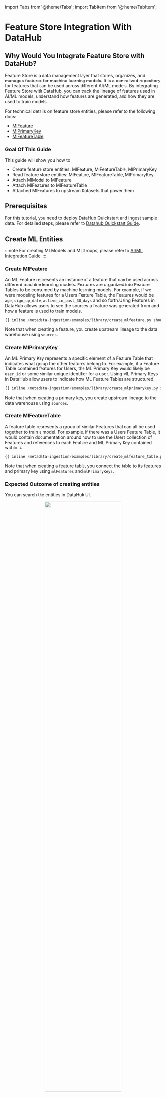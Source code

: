 import Tabs from '@theme/Tabs';
import TabItem from '@theme/TabItem';

# Feature Store Integration With DataHub

## Why Would You Integrate Feature Store with DataHub?

Feature Store is a data management layer that stores, organizes, and manages features for machine learning models. It is a centralized repository for features that can be used across different AI/ML models. 
By integrating Feature Store with DataHub, you can track the lineage of features used in AI/ML models, understand how features are generated, and how they are used to train models.

For technical details on feature store entities, please refer to the following docs:

- [MlFeature](/docs/generated/metamodel/entities/mlFeature.md)
- [MlPrimaryKey](/docs/generated/metamodel/entities/mlPrimaryKey.md)
- [MlFeatureTable](/docs/generated/metamodel/entities/mlFeatureTable.md)

### Goal Of This Guide

This guide will show you how to

- Create feature store entities: MlFeature, MlFeatureTable, MlPrimaryKey
- Read feature store entities: MlFeature, MlFeatureTable, MlPrimaryKey
- Attach MlModel to MlFeature
- Attach MlFeatures to MlFeatureTable
- Attached MlFeatures to upstream Datasets that power them

## Prerequisites

For this tutorial, you need to deploy DataHub Quickstart and ingest sample data.
For detailed steps, please refer to [Datahub Quickstart Guide](/docs/quickstart.md).

## Create ML Entities

:::note 
For creating MLModels and MLGroups, please refer to [AI/ML Integration Guide](/docs/api/tutorials/ml.md).
:::

### Create MlFeature

An ML Feature represents an instance of a feature that can be used across different machine learning models. Features are organized into Feature Tables to be consumed by machine learning models. For example, if we were modeling features for a Users Feature Table, the Features would be `age`, `sign_up_date`, `active_in_past_30_days` and so forth.Using Features in DataHub allows users to see the sources a feature was generated from and how a feature is used to train models.

<Tabs>
<TabItem value="python" label="Python" default>

```python
{{ inline /metadata-ingestion/examples/library/create_mlfeature.py show_path_as_comment }}
```

Note that when creating a feature, you create upstream lineage to the data warehouse using `sources`.

</TabItem>
</Tabs>

### Create MlPrimaryKey

An ML Primary Key represents a specific element of a Feature Table that indicates what group the other features belong to. For example, if a Feature Table contained features for Users, the ML Primary Key would likely be `user_id` or some similar unique identifier for a user. Using ML Primary Keys in DataHub allow users to indicate how ML Feature Tables are structured.

<Tabs>
<TabItem value="python" label="Python" default>

```python
{{ inline /metadata-ingestion/examples/library/create_mlprimarykey.py show_path_as_comment }}
```

Note that when creating a primary key, you create upstream lineage to the data warehouse using `sources`.

</TabItem>
</Tabs>

### Create MlFeatureTable

A feature table represents a group of similar Features that can all be used together to train a model. For example, if there was a Users Feature Table, it would contain documentation around how to use the Users collection of Features and references to each Feature and ML Primary Key contained within it.

<Tabs>
<TabItem value="python" label="Python" default>

```python
{{ inline /metadata-ingestion/examples/library/create_mlfeature_table.py show_path_as_comment }}
```

Note that when creating a feature table, you connect the table to its features and primary key using `mlFeatures` and `mlPrimaryKeys`.

</TabItem>
</Tabs>


### Expected Outcome of creating entities

You can search the entities in DataHub UI.

<p align="center">
  <img width="70%"  src="https://raw.githubusercontent.com/datahub-project/static-assets/main/imgs/apis/tutorials/feature-table-created.png"/>
</p>

## Read ML Entities

### Read MLFeature

<Tabs>
<TabItem value="graphql" label="GraphQL" default>

```json
query {
  mlFeature(urn: "urn:li:mlFeature:(test_feature_table_all_feature_dtypes,test_BOOL_LIST_feature)"){
    name
    featureNamespace
    description
    properties {
      description
      dataType
      version {
        versionTag
      }
    }
  }
}
```

Expected response:

```json
{
  "data": {
    "mlFeature": {
      "name": "test_BOOL_LIST_feature",
      "featureNamespace": "test_feature_table_all_feature_dtypes",
      "description": null,
      "properties": {
        "description": null,
        "dataType": "SEQUENCE",
        "version": null
      }
    }
  },
  "extensions": {}
}
```

</TabItem>
<TabItem value="curl" label="Curl" default>

```json
curl --location --request POST 'http://localhost:8080/api/graphql' \
--header 'Authorization: Bearer <my-access-token>' \
--header 'Content-Type: application/json' \
--data-raw '{
    "query": "{ mlFeature(urn: \"urn:li:mlFeature:(test_feature_table_all_feature_dtypes,test_BOOL_LIST_feature)\") { name featureNamespace description properties { description dataType version { versionTag } } } }"
}'
```

Expected response:

```json
{
  "data": {
    "mlFeature": {
      "name": "test_BOOL_LIST_feature",
      "featureNamespace": "test_feature_table_all_feature_dtypes",
      "description": null,
      "properties": {
        "description": null,
        "dataType": "SEQUENCE",
        "version": null
      }
    }
  },
  "extensions": {}
}
```

</TabItem>
<TabItem value="python" label="Python">

```python
{{ inline /metadata-ingestion/examples/library/read_mlfeature.py show_path_as_comment }}
```

</TabItem>
</Tabs>

### Read MlPrimaryKey

<Tabs>
<TabItem value="graphql" label="GraphQL" default>

```json
query {
  mlPrimaryKey(urn: "urn:li:mlPrimaryKey:(user_features,user_id)"){
    name
    featureNamespace
    description
    dataType
    properties {
      description
      dataType
      version {
        versionTag
      }
    }
  }
}
```

Expected response:

```json
{
  "data": {
    "mlPrimaryKey": {
      "name": "user_id",
      "featureNamespace": "user_features",
      "description": "User's internal ID",
      "dataType": "ORDINAL",
      "properties": {
        "description": "User's internal ID",
        "dataType": "ORDINAL",
        "version": null
      }
    }
  },
  "extensions": {}
}
```

</TabItem>
<TabItem value="curl" label="Curl" default>

```json
curl --location --request POST 'http://localhost:8080/api/graphql' \
--header 'Authorization: Bearer <my-access-token>' \
--header 'Content-Type: application/json' \
--data-raw '{
    "query": "query {  mlPrimaryKey(urn: \"urn:li:mlPrimaryKey:(user_features,user_id)\"){    name    featureNamespace    description    dataType    properties {      description      dataType      version {        versionTag      }    }  }}"
}'
```

Expected response:

```json
{
  "data": {
    "mlPrimaryKey": {
      "name": "user_id",
      "featureNamespace": "user_features",
      "description": "User's internal ID",
      "dataType": "ORDINAL",
      "properties": {
        "description": "User's internal ID",
        "dataType": "ORDINAL",
        "version": null
      }
    }
  },
  "extensions": {}
}
```

</TabItem>
<TabItem value="python" label="Python">

```python
{{ inline /metadata-ingestion/examples/library/read_mlprimarykey.py show_path_as_comment }}
```

</TabItem>
</Tabs>

### Read MLFeatureTable

<Tabs>
<TabItem value="graphql" label="GraphQL" default>

```json
query {
  mlFeatureTable(urn: "urn:li:mlFeatureTable:(urn:li:dataPlatform:feast,test_feature_table_all_feature_dtypes)"){
    name
    description
    platform {
      name
    }
    properties {
      description
      mlFeatures {
        name
      }
    }
  }
}
```

Expected Response:

```json
{
  "data": {
    "mlFeatureTable": {
      "name": "test_feature_table_all_feature_dtypes",
      "description": null,
      "platform": {
        "name": "feast"
      },
      "properties": {
        "description": null,
        "mlFeatures": [
          {
            "name": "test_BOOL_LIST_feature"
          },
          ...{
            "name": "test_STRING_feature"
          }
        ]
      }
    }
  },
  "extensions": {}
}
```

</TabItem>
<TabItem value="curl" label="Curl">

```json
curl --location --request POST 'http://localhost:8080/api/graphql' \
--header 'Authorization: Bearer <my-access-token>' \
--header 'Content-Type: application/json' \
--data-raw '{
    "query": "{ mlFeatureTable(urn: \"urn:li:mlFeatureTable:(urn:li:dataPlatform:feast,test_feature_table_all_feature_dtypes)\") { name description platform { name } properties { description mlFeatures { name } } } }"
}'
```

Expected Response:

```json
{
  "data": {
    "mlFeatureTable": {
      "name": "test_feature_table_all_feature_dtypes",
      "description": null,
      "platform": {
        "name": "feast"
      },
      "properties": {
        "description": null,
        "mlFeatures": [
          {
            "name": "test_BOOL_LIST_feature"
          },
          ...{
            "name": "test_STRING_feature"
          }
        ]
      }
    }
  },
  "extensions": {}
}
```

</TabItem>
<TabItem value="python" label="Python">

```python
{{ inline /metadata-ingestion/examples/library/read_mlfeature_table.py show_path_as_comment }}
```

</TabItem>
</Tabs>

### Read MLModel

<Tabs>
<TabItem value="graphql" label="GraphQL" default>

```json
query {
  mlModel(urn: "urn:li:mlModel:(urn:li:dataPlatform:science,scienceModel,PROD)"){
    name
    description
    properties {
      description
      version
      type
      mlFeatures
      groups {
        urn
        name
      }
    }
  }
}
```

Expected Response:

```json
{
  "data": {
    "mlModel": {
      "name": "scienceModel",
      "description": "A sample model for predicting some outcome.",
      "properties": {
        "description": "A sample model for predicting some outcome.",
        "version": null,
        "type": "Naive Bayes classifier",
        "mlFeatures": null,
        "groups": []
      }
    }
  },
  "extensions": {}
}
```

</TabItem>
<TabItem value="curl" label="Curl" default>

```json
curl --location --request POST 'http://localhost:8080/api/graphql' \
--header 'Authorization: Bearer <my-access-token>' \
--header 'Content-Type: application/json' \
--data-raw '{
    "query": "{ mlModel(urn: \"urn:li:mlModel:(urn:li:dataPlatform:science,scienceModel,PROD)\") { name description properties { description version type mlFeatures groups { urn name } } } }"
}'
```

Expected Response:

```json
{
  "data": {
    "mlModel": {
      "name": "scienceModel",
      "description": "A sample model for predicting some outcome.",
      "properties": {
        "description": "A sample model for predicting some outcome.",
        "version": null,
        "type": "Naive Bayes classifier",
        "mlFeatures": null,
        "groups": []
      }
    }
  },
  "extensions": {}
}
```

</TabItem>
<TabItem value="python" label="Python">

```python
{{ inline /metadata-ingestion/examples/library/read_mlmodel.py show_path_as_comment }}
```

</TabItem>
</Tabs>

## Add ML Entities

### Add MlFeature to MlFeatureTable

<Tabs>
<TabItem value="python" label="Python">

```python
{{ inline /metadata-ingestion/examples/library/add_mlfeature_to_mlfeature_table.py show_path_as_comment }}
```

</TabItem>
</Tabs>

### Add MlFeature to MLModel

<Tabs>
<TabItem value="python" label="Python">

```python
{{ inline /metadata-ingestion/examples/library/add_mlfeature_to_mlmodel.py show_path_as_comment }}
```

</TabItem>
</Tabs>

### Add MLGroup To MLModel

<Tabs>
<TabItem value="python" label="Python">

```python
{{ inline /metadata-ingestion/examples/library/add_mlgroup_to_mlmodel.py show_path_as_comment }}
```

</TabItem>
</Tabs>

### Expected Outcome of Adding ML Entities

You can access to `Features` or `Group` Tab of each entity to view the added entities.

<p align="center">
  <img width="70%"  src="https://raw.githubusercontent.com/datahub-project/static-assets/main/imgs/apis/tutorials/feature-added-to-model.png"/>
</p>

<p align="center">
  <img width="70%"  src="https://raw.githubusercontent.com/datahub-project/static-assets/main/imgs/apis/tutorials/model-group-added-to-model.png"/>
</p>
